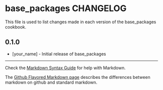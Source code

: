# base_packages CHANGELOG

This file is used to list changes made in each version of the base_packages cookbook.

## 0.1.0
- [your_name] - Initial release of base_packages

- - -
Check the [Markdown Syntax Guide](http://daringfireball.net/projects/markdown/syntax) for help with Markdown.

The [Github Flavored Markdown page](http://github.github.com/github-flavored-markdown/) describes the differences between markdown on github and standard markdown.

